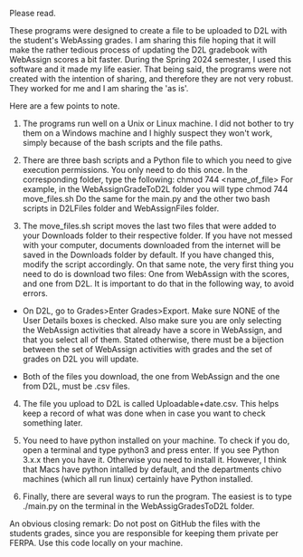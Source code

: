 Please read.

These programs were designed to create a file to be uploaded to D2L with the student's WebAssing grades.
I am sharing this file hoping that it will make the rather tedious process of updating the D2L gradebook with
WebAssign scores a bit faster. During the Spring 2024 semester, I used this software and it made my life easier.
That being said, the programs were not created with the intention of sharing, and therefore they are not very robust. They worked for me and I am sharing the 'as is'.

Here are a few points to note.

1. The programs run well on a Unix or Linux machine. I did not bother to try them on a Windows machine and
I highly suspect they won't work, simply because of the bash scripts and the file paths.

2. There are three bash scripts and a Python file to which you need to give execution permissions. You only need to do this once. In the corresponding folder, type the following: chmod 744 <name_of_file>
For example, in the WebAssignGradeToD2L folder you will type chmod 744 move_files.sh
Do the same for the main.py and the other two bash scripts in D2LFiles folder and WebAssignFiles folder.

3. The move_files.sh script moves the last two files that were added to your Downloads folder to their respective folder. If you have not messed with your computer, documents downloaded from the internet will be saved in the Downloads folder by default. If you have changed this, modify the script accordingly.
On that same note, the very first thing you need to do is download two files: One from WebAssign with the scores, and one from D2L. It is important to do that in the following way, to avoid errors.

  - On D2L, go to Grades>Enter Grades>Export. Make sure NONE of the User Details boxes is checked. Also make sure you are only selecting the WebAssign activities that already have a score in WebAssign, and that you select all of them.
Stated otherwise, there must be a bijection between the set of WebAssign activities with grades and the set of grades on D2L you will update.

  - Both of the files you download, the one from WebAssign and the one from D2L, must be .csv files.

4. The file you upload to D2L is called Uploadable+date.csv. This helps keep a record of what was done when in case you want to check something later.

5. You need to have python installed on your machine. To check if you do, open a terminal and type python3 and press enter. If you see Python 3.x.x then you have it. Otherwise you need to install it. However, I think that Macs have python intalled by default, and the departments chivo machines (which all run linux) certainly have Python installed.
   
6. Finally, there are several ways to run the program. The easiest is to type ./main.py on the terminal in the WebAssigGradesToD2L folder.

An obvious closing remark: Do not post on GitHub the files with the students grades, since you are responsible for keeping them private per FERPA. Use this code locally on your machine.
